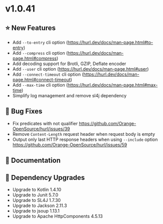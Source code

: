 # v1.0.41

## ⭐ New Features

- Add `--to-entry` cli option (<https://hurl.dev/docs/man-page.html#to-entry>)
- Add `--compress` cli option (<https://hurl.dev/docs/man-page.html#compress>)
- Add decoding support for Brotli, GZIP, Deflate encoder
- Add `--user` cli option (<https://hurl.dev/docs/man-page.html#user>)
- Add `--connect-timeout` cli option (<https://hurl.dev/docs/man-page.html#connect-timeout>)
- Add `--max-time` cli option (<https://hurl.dev/docs/man-page.html#max-time>)
- Simplify log management and remove sl4j dependency

## 🐞 Bug Fixes

- Fix predicates with not qualifier <https://github.com/Orange-OpenSource/hurl/issues/39> 
- Remove `Content-Length` request header when request body is empty
- Output only last HTTP response headers when using `--include` option <https://github.com/Orange-OpenSource/hurl/issues/59>
 
## 📔 Documentation

## 🔨 Dependency Upgrades

- Upgrade to Kotlin 1.4.10
- Upgrade to Junit 5.7.0
- Upgrade to SL4J 1.7.30
- Upgrade to Jackson 2.11.3
- Upgrade to jsoup 1.13.1
- Upgrade to Apache HttpComponents 4.5.13